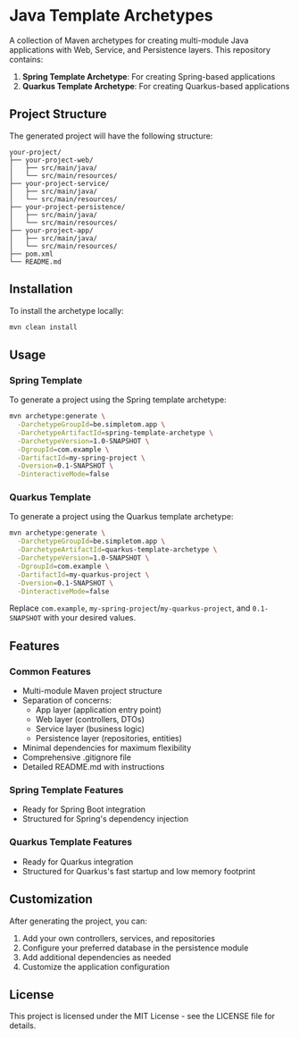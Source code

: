 # Java Template Archetypes

A collection of Maven archetypes for creating multi-module Java applications with Web, Service, and Persistence layers. This repository contains:

1. **Spring Template Archetype**: For creating Spring-based applications
2. **Quarkus Template Archetype**: For creating Quarkus-based applications

## Project Structure

The generated project will have the following structure:

```
your-project/
├── your-project-web/
│   ├── src/main/java/
│   └── src/main/resources/
├── your-project-service/
│   ├── src/main/java/
│   └── src/main/resources/
├── your-project-persistence/
│   ├── src/main/java/
│   └── src/main/resources/
├── your-project-app/
│   ├── src/main/java/
│   └── src/main/resources/
├── pom.xml
└── README.md
```

## Installation

To install the archetype locally:

```bash
mvn clean install
```

## Usage

### Spring Template

To generate a project using the Spring template archetype:

```bash
mvn archetype:generate \
  -DarchetypeGroupId=be.simpletom.app \
  -DarchetypeArtifactId=spring-template-archetype \
  -DarchetypeVersion=1.0-SNAPSHOT \
  -DgroupId=com.example \
  -DartifactId=my-spring-project \
  -Dversion=0.1-SNAPSHOT \
  -DinteractiveMode=false
```

### Quarkus Template

To generate a project using the Quarkus template archetype:

```bash
mvn archetype:generate \
  -DarchetypeGroupId=be.simpletom.app \
  -DarchetypeArtifactId=quarkus-template-archetype \
  -DarchetypeVersion=1.0-SNAPSHOT \
  -DgroupId=com.example \
  -DartifactId=my-quarkus-project \
  -Dversion=0.1-SNAPSHOT \
  -DinteractiveMode=false
```

Replace `com.example`, `my-spring-project`/`my-quarkus-project`, and `0.1-SNAPSHOT` with your desired values.

## Features

### Common Features

- Multi-module Maven project structure
- Separation of concerns:
  - App layer (application entry point)
  - Web layer (controllers, DTOs)
  - Service layer (business logic)
  - Persistence layer (repositories, entities)
- Minimal dependencies for maximum flexibility
- Comprehensive .gitignore file
- Detailed README.md with instructions

### Spring Template Features

- Ready for Spring Boot integration
- Structured for Spring's dependency injection

### Quarkus Template Features

- Ready for Quarkus integration
- Structured for Quarkus's fast startup and low memory footprint

## Customization

After generating the project, you can:

1. Add your own controllers, services, and repositories
2. Configure your preferred database in the persistence module
3. Add additional dependencies as needed
4. Customize the application configuration

## License

This project is licensed under the MIT License - see the LICENSE file for details.
